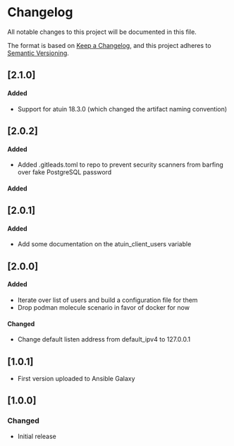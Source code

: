 # Changelog

All notable changes to this project will be documented in this file.

The format is based on [Keep a Changelog](https://keepachangelog.com/en/1.1.0/),
and this project adheres to [Semantic Versioning](https://semver.org/spec/v2.0.0.html).

## [2.1.0]

#### Added

- Support for atuin 18.3.0 (which changed the artifact naming convention)

## [2.0.2]

#### Added

- Added .gitleads.toml to repo to prevent security scanners from barfing over fake
  PostgreSQL password

#### Added

## [2.0.1]

#### Added

- Add some documentation on the atuin_client_users variable

## [2.0.0]

#### Added

- Iterate over list of users and build a configuration file for them
- Drop podman molecule scenario in favor of docker for now

#### Changed

- Change default listen address from default_ipv4 to 127.0.0.1

## [1.0.1]

- First version uploaded to Ansible Galaxy

## [1.0.0]

### Changed

- Initial release
